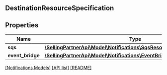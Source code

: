 ## DestinationResourceSpecification

## Properties

Name | Type | Description | Notes
------------ | ------------- | ------------- | -------------
**sqs** | [**\SellingPartnerApi\Model\Notifications\SqsResource**](SqsResource.md) |  | [optional]
**event_bridge** | [**\SellingPartnerApi\Model\Notifications\EventBridgeResourceSpecification**](EventBridgeResourceSpecification.md) |  | [optional]

[[Notifications Models]](../) [[API list]](../../Api) [[README]](../../../README.md)
